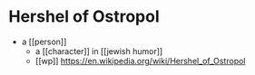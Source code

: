 # Hershel of Ostropol

- a [[person]]
  - a [[character]] in [[jewish humor]]
  - [[wp]] https://en.wikipedia.org/wiki/Hershel_of_Ostropol


